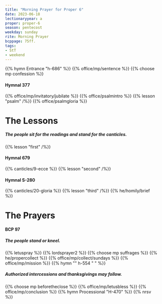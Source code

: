 ```yaml
---
title: "Morning Prayer for Proper 6"
date: 2023-06-18
lectionaryyear: a
proper: proper-6
season: pentecost
weekday: sunday
rite: Morning Prayer
bcppage: 75ff.
tags:
- StT
- weekend
---
```

{{% hymn Entrance "h-686" %}}
{{% office/mp/sentence %}}
{{% choose mp confession %}}
#### Hymnal 377
{{% office/mp/invitatory/jubilate %}}
{{% office/psalmintro %}}
{{% lesson "psalm" /%}}
{{% office/psalmgloria %}}
# The Lessons
##### The people sit for the readings and stand for the canticles.
{{% lesson "first" /%}}
#### Hymnal 679
{{% canticles/9-ecce %}}
{{% lesson "second" /%}}
#### Hymnal S-280
{{% canticles/20-gloria %}}
{{% lesson "third" /%}}
{{% he/homily/brief %}}
# The Prayers
#### BCP 97
##### The people stand or kneel.
{{% letuspray %}}
{{% lordsprayer2 %}}
{{% choose mp suffrages %}}
{{% he/propercollect %}}
{{% office/mp/collect/sundays %}}
{{% office/mp/mission %}}
{{% hymn "" h-554 "  " %}}
##### Authorized intercessions and thanksgivings may follow.
{{% choose mp beforetheclose %}}
{{% office/mp/letusbless %}}
{{% office/mp/conclusion %}}
{{% hymn Processional "H-470" %}}
{{% nrsv %}}

